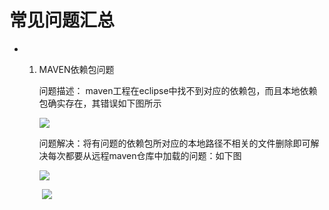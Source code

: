 # 常见问题汇总

* 1. MAVEN依赖包问题

     问题描述： maven工程在eclipse中找不到对应的依赖包，而且本地依赖包确实存在，其错误如下图所示

     ![](E:\gitbook\maven\pic\question01.bmp)

     问题解决：将有问题的依赖包所对应的本地路径不相关的文件删除即可解决每次都要从远程maven仓库中加载的问题：如下图

     ![](E:\gitbook\maven\pic\question02.bmp)

     ​	![](E:\gitbook\maven\pic\question03.bmp.png)

